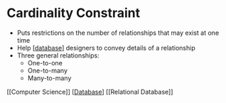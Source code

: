 # Cardinality Constraint

- Puts restrictions on the number of relationships that may exist at one time
- Help [[database]] designers to convey details of a relationship
- Three general relationships:
  - One-to-one
  - One-to-many
  - Many-to-many

[[Computer Science]] [[Database]] [[Relational Database]]

[//begin]: # "Autogenerated link references for markdown compatibility"
[database]: database "Database"
[computer-science]: computer-science "Computer Science"
[relational-database]: relational-database "Relational Database"
[//end]: # "Autogenerated link references"